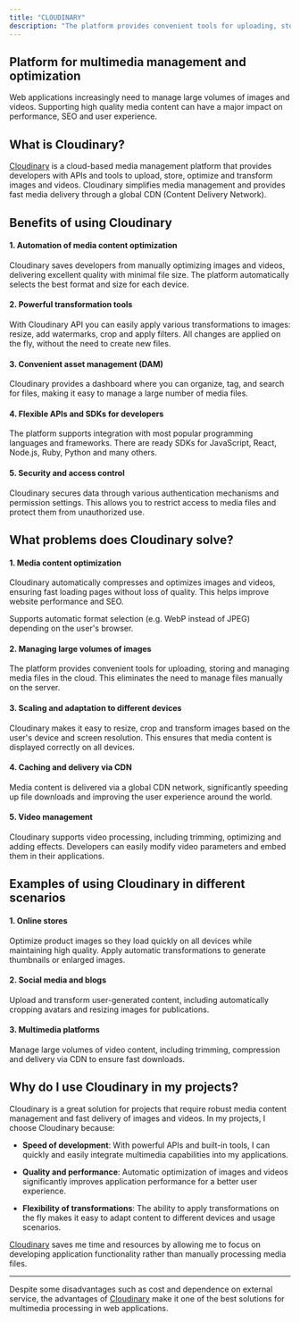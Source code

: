 ```yaml
---
title: "CLOUDINARY"
description: "The platform provides convenient tools for uploading, storing and managing media files in the cloud. This eliminates the need to manage files manually on the server."
---
```

## Platform for multimedia management and optimization

Web applications increasingly need to manage large volumes of images and videos. Supporting high quality media content can have a major impact on performance, SEO and user experience.

## What is Cloudinary?

[Cloudinary](https://cloudinary.com/) is a cloud-based media management platform that provides developers with APIs and tools to upload, store, optimize and transform images and videos. Cloudinary simplifies media management and provides fast media delivery through a global CDN (Content Delivery Network).

## Benefits of using Cloudinary

#### 1\.  **Automation of media content optimization**
    
Cloudinary saves developers from manually optimizing images and videos, delivering excellent quality with minimal file size. The platform automatically selects the best format and size for each device.
        
#### 2\.  **Powerful transformation tools**
    
With Cloudinary API you can easily apply various transformations to images: resize, add watermarks, crop and apply filters. All changes are applied on the fly, without the need to create new files.
        
#### 3\.  **Convenient asset management (DAM)**
    
Cloudinary provides a dashboard where you can organize, tag, and search for files, making it easy to manage a large number of media files.
        
#### 4\.  **Flexible APIs and SDKs for developers**
    
The platform supports integration with most popular programming languages and frameworks. There are ready SDKs for JavaScript, React, Node.js, Ruby, Python and many others.
        
#### 5\.  **Security and access control**
    
Cloudinary secures data through various authentication mechanisms and permission settings. This allows you to restrict access to media files and protect them from unauthorized use.

## What problems does Cloudinary solve?

#### 1\.  **Media content optimization**
    
Cloudinary automatically compresses and optimizes images and videos, ensuring fast loading pages without loss of quality. This helps improve website performance and SEO.
        
Supports automatic format selection (e.g. WebP instead of JPEG) depending on the user's browser.
        
#### 2\.  **Managing large volumes of images**
    
The platform provides convenient tools for uploading, storing and managing media files in the cloud. This eliminates the need to manage files manually on the server.
        
#### 3\.  **Scaling and adaptation to different devices**
    
Cloudinary makes it easy to resize, crop and transform images based on the user's device and screen resolution. This ensures that media content is displayed correctly on all devices.
        
#### 4\.  **Caching and delivery via CDN**
    
Media content is delivered via a global CDN network, significantly speeding up file downloads and improving the user experience around the world.
        
#### 5.  **Video management**
    
Cloudinary supports video processing, including trimming, optimizing and adding effects. Developers can easily modify video parameters and embed them in their applications.
               
## Examples of using Cloudinary in different scenarios

#### 1\.  **Online stores**
    
Optimize product images so they load quickly on all devices while maintaining high quality. Apply automatic transformations to generate thumbnails or enlarged images.
        
#### 2\.  **Social media and blogs**
    
Upload and transform user-generated content, including automatically cropping avatars and resizing images for publications.
        
#### 3\.  **Multimedia platforms**
    
Manage large volumes of video content, including trimming, compression and delivery via CDN to ensure fast downloads.
        
## Why do I use Cloudinary in my projects?

Cloudinary is a great solution for projects that require robust media content management and fast delivery of images and videos. In my projects, I choose Cloudinary because:

*   **Speed of development**: With powerful APIs and built-in tools, I can quickly and easily integrate multimedia capabilities into my applications.
    
*   **Quality and performance**: Automatic optimization of images and videos significantly improves application performance for a better user experience.
    
*   **Flexibility of transformations**: The ability to apply transformations on the fly makes it easy to adapt content to different devices and usage scenarios.
    
[Cloudinary](https://cloudinary.com/) saves me time and resources by allowing me to focus on developing application functionality rather than manually processing media files.

---

Despite some disadvantages such as cost and dependence on external service, the advantages of [Cloudinary](https://cloudinary.com/) make it one of the best solutions for multimedia processing in web applications.